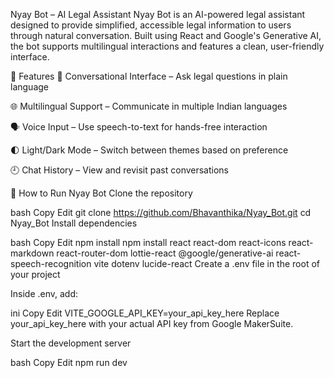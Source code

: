 Nyay Bot – AI Legal Assistant
Nyay Bot is an AI-powered legal assistant designed to provide simplified, accessible legal information to users through natural conversation. Built using React and Google's Generative AI, the bot supports multilingual interactions and features a clean, user-friendly interface.

🚀 Features
💬 Conversational Interface – Ask legal questions in plain language

🌐 Multilingual Support – Communicate in multiple Indian languages

🗣️ Voice Input – Use speech-to-text for hands-free interaction

🌓 Light/Dark Mode – Switch between themes based on preference

🕘 Chat History – View and revisit past conversations

🚀 How to Run Nyay Bot
Clone the repository

bash
Copy
Edit
git clone https://github.com/Bhavanthika/Nyay_Bot.git
cd Nyay_Bot
Install dependencies

bash
Copy
Edit
npm install
npm install react react-dom react-icons react-markdown react-router-dom lottie-react @google/generative-ai react-speech-recognition vite dotenv lucide-react
Create a .env file in the root of your project

Inside .env, add:

ini
Copy
Edit
VITE_GOOGLE_API_KEY=your_api_key_here
Replace your_api_key_here with your actual API key from Google MakerSuite.

Start the development server

bash
Copy
Edit
npm run dev


